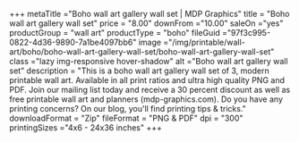 +++
metaTitle ="Boho wall art gallery wall set | MDP Graphics"
title = "Boho wall art gallery wall set"
price = "8.00"
downFrom ="10.00"
saleOn ="yes"
productGroup = "wall art"
productType = "boho"
fileGuid ="97f3c995-0822-4d36-9890-7a1be4097bb6"
image ="/img/printable/wall-art/boho/boho-wall-art-gallery-wall-set/boho-wall-art-gallery-wall-set"
class ="lazy img-responsive hover-shadow"
alt ="Boho wall art gallery wall set"
description = "This is a boho wall art gallery wall set of 3, modern printable wall art. Available in all print ratios and ultra high quality PNG and PDF. Join our mailing list today and receive a 30 percent discount as well as free printable wall art and planners (mdp-graphics.com). Do you have any printing concerns? On our blog, you'll find printing tips & tricks."
downloadFormat = "Zip"
fileFormat = "PNG & PDF"
dpi = "300"
printingSizes ="4x6 - 24x36 inches"
+++
